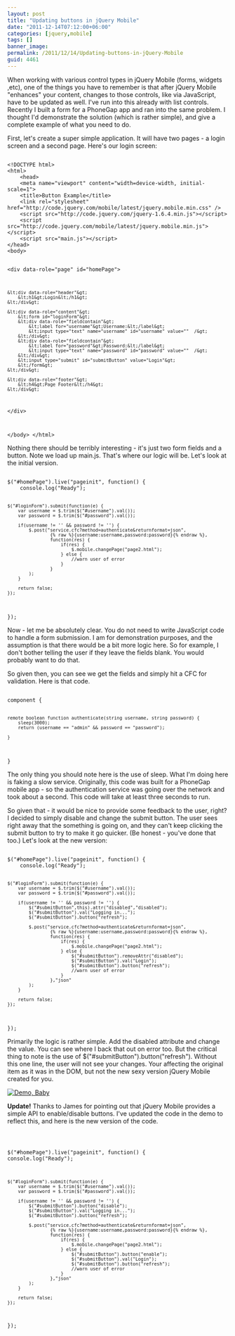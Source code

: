 ```yaml
---
layout: post
title: "Updating buttons in jQuery Mobile"
date: "2011-12-14T07:12:00+06:00"
categories: [jquery,mobile]
tags: []
banner_image: 
permalink: /2011/12/14/Updating-buttons-in-jQuery-Mobile
guid: 4461
---
```


When working with various control types in jQuery Mobile (forms, widgets ,etc), one of the things you have to remember is that after jQuery Mobile "enhances" your content, changes to those controls, like via JavaScript, have to be updated as well. I've run into this already with list controls. Recently I built a form for a PhoneGap app and ran into the same problem. I thought I'd demonstrate the solution (which is rather simple), and give a complete example of what you need to do.

<p/>
<!--more-->
First, let's create a super simple application. It will have two pages - a login screen and a second page. Here's our login screen:

<p/>

<code>
&lt;!DOCTYPE html&gt; 
&lt;html&gt; 
	&lt;head&gt; 
	&lt;meta name="viewport" content="width=device-width, initial-scale=1"&gt;	
	&lt;title&gt;Button Example&lt;/title&gt; 
	&lt;link rel="stylesheet" href="http://code.jquery.com/mobile/latest/jquery.mobile.min.css" /&gt;
	&lt;script src="http://code.jquery.com/jquery-1.6.4.min.js"&gt;&lt;/script&gt;
	&lt;script src="http://code.jquery.com/mobile/latest/jquery.mobile.min.js"&gt;&lt;/script&gt;
	&lt;script src="main.js"&gt;&lt;/script&gt;
&lt;/head&gt; 
&lt;body&gt; 

&lt;div data-role="page" id="homePage"&gt;

	&lt;div data-role="header"&gt;
		&lt;h1&gt;Login&lt;/h1&gt;
	&lt;/div&gt;

	&lt;div data-role="content"&gt;	
		&lt;form id="loginForm"&gt;
		&lt;div data-role="fieldcontain"&gt;    
	        &lt;label for="username"&gt;Username:&lt;/label&gt;    
	        &lt;input type="text" name="username" id="username" value=""  /&gt;    
	    &lt;/div&gt;	
		&lt;div data-role="fieldcontain"&gt;    
	        &lt;label for="password"&gt;Password:&lt;/label&gt;    
	        &lt;input type="text" name="password" id="password" value=""  /&gt;    
	    &lt;/div&gt;	
		&lt;input type="submit" id="submitButton" value="Login"&gt;
		&lt;/form&gt;
	&lt;/div&gt;

	&lt;div data-role="footer"&gt;
		&lt;h4&gt;Page Footer&lt;/h4&gt;
	&lt;/div&gt;

&lt;/div&gt;

&lt;/body&gt;
&lt;/html&gt;
</code>

<p>

Nothing there should be terribly interesting - it's just two form fields and a button. Note we load up main.js. That's where our logic will be. Let's look at the initial version.

<p>

<code>
$("#homePage").live("pageinit", function() {
	console.log("Ready");
	
	$("#loginForm").submit(function(e) {
		var username = $.trim($("#username").val());
		var password = $.trim($("#password").val());
		
		if(username != '' && password != '') {
			$.post("service.cfc?method=authenticate&returnformat=json", 
					{% raw %}{username:username,password:password}{% endraw %}, 
					function(res) {
						if(res) {
							$.mobile.changePage("page2.html");
						} else {
							//warn user of error
						}
					}
			);
		}
	
		return false;
	});
	
});
</code>

<p>

Now - let me be absolutely clear. You do not need to write JavaScript code to handle a form submission. I am for demonstration purposes, and the assumption is that there would be a bit more logic here. So for example, I don't bother telling the user if they leave the fields blank. You would probably want to do that. 

<p>

So given then, you can see we get the fields and simply hit a CFC for validation. Here is that code.

<p>

<code>
component {

	remote boolean function authenticate(string username, string password) {
		sleep(3000);
		return (username == "admin" && password == "password");
		
	}

}
</code>

<p>

The only thing you should note here is the use of sleep. What I'm doing here is faking a slow service. Originally, this code was built for a PhoneGap mobile app - so the authentication service was going over the network and took about a second. This code will take at least three seconds to run.

<p>

So given that - it would be nice to provide some feedback to the user, right? I decided to simply disable and change the submit button. The user sees right away that the something is going on, and they can't keep clicking the submit button to try to make it go quicker. (Be honest - you've done that too.) Let's look at the new version:

<p>

<code>
$("#homePage").live("pageinit", function() {
	console.log("Ready");
	
	$("#loginForm").submit(function(e) {
		var username = $.trim($("#username").val());
		var password = $.trim($("#password").val());
		
		if(username != '' && password != '') {
        	$("#submitButton",this).attr("disabled","disabled");
        	$("#submitButton").val("Logging in...");
        	$("#submitButton").button("refresh");

			$.post("service.cfc?method=authenticate&returnformat=json", 
					{% raw %}{username:username,password:password}{% endraw %}, 
					function(res) {
						if(res) {
							$.mobile.changePage("page2.html");
						} else {
				        	$("#submitButton").removeAttr("disabled");
				        	$("#submitButton").val("Login");
				        	$("#submitButton").button("refresh");
							//warn user of error
						}
					},"json"
			);
		}
	
		return false;
	});
	
});
</code>

<p>

Primarily the logic is rather simple. Add the disabled attribute and change the value. You can see where I back that out on error too. But the critical thing to note is the use of $("#submitButton").button("refresh"). Without this one line, the user will not see your changes. Your affecting the original item as it was in the DOM, but not the new sexy version jQuery Mobile created for you.

<p>

<a href="http://www.raymondcamden.com/demos/2011/dec/14/"><img src="https://static.raymondcamden.com/images/icon_128.png" title="Demo, Baby" border="0"></a>

<p>

<b>Update!</b> Thanks to James for pointing out that jQuery Mobile provides a simple API to enable/disable buttons. I've updated the code in the demo to reflect this, and here is the new version of the code.

<p>

<code>

$("#homePage").live("pageinit", function() {
	console.log("Ready");
	
	$("#loginForm").submit(function(e) {
		var username = $.trim($("#username").val());
		var password = $.trim($("#password").val());
		
		if(username != '' && password != '') {
        	$("#submitButton").button("disable");
        	$("#submitButton").val("Logging in...");
        	$("#submitButton").button("refresh");

			$.post("service.cfc?method=authenticate&returnformat=json", 
					{% raw %}{username:username,password:password}{% endraw %}, 
					function(res) {
						if(res) {
							$.mobile.changePage("page2.html");
						} else {
				        	$("#submitButton").button("enable");
				        	$("#submitButton").val("Login");
				        	$("#submitButton").button("refresh");
							//warn user of error
						}
					},"json"
			);
		}
	
		return false;
	});
	
});
</code>